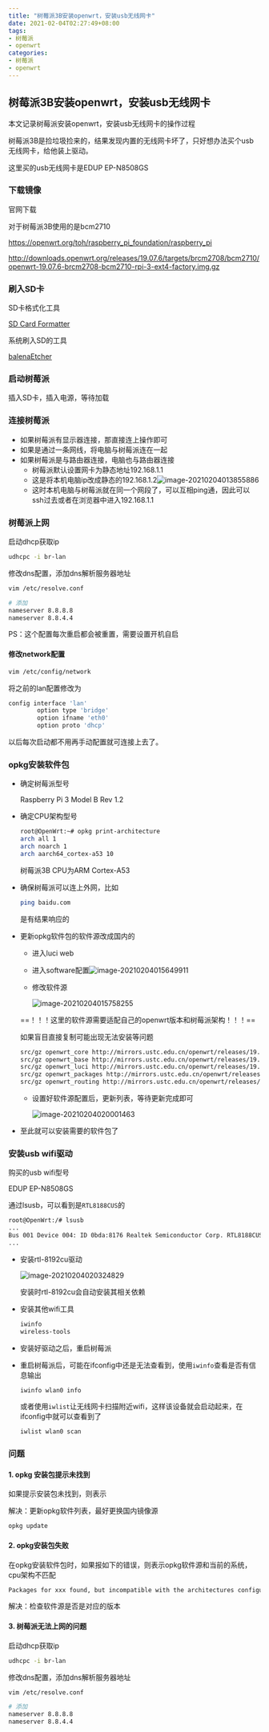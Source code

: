 ```yaml
---
title: "树莓派3B安装openwrt，安装usb无线网卡"
date: 2021-02-04T02:27:49+08:00
tags:
- 树莓派
- openwrt
categories: 
- 树莓派
- openwrt
---
```


## 树莓派3B安装openwrt，安装usb无线网卡

本文记录树莓派安装openwrt，安装usb无线网卡的操作过程

树莓派3B是捡垃圾捡来的，结果发现内置的无线网卡坏了，只好想办法买个usb无线网卡，给他装上驱动。

这里买的usb无线网卡是EDUP EP-N8508GS

### 下载镜像

官网下载

对于树莓派3B使用的是bcm2710

https://openwrt.org/toh/raspberry_pi_foundation/raspberry_pi

http://downloads.openwrt.org/releases/19.07.6/targets/brcm2708/bcm2710/openwrt-19.07.6-brcm2708-bcm2710-rpi-3-ext4-factory.img.gz

### 刷入SD卡

SD卡格式化工具

[SD Card Formatter](https://www.sdcard.org/downloads/formatter/sd-memory-card-formatter-for-windows-download/)

系统刷入SD的工具

[balenaEtcher](https://github.com/balena-io/etcher)

### 启动树莓派

插入SD卡，插入电源，等待加载

### 连接树莓派

- 如果树莓派有显示器连接，那直接连上操作即可
- 如果是通过一条网线，将电脑与树莓派连在一起
- 如果树莓派是与路由器连接，电脑也与路由器连接
  - 树莓派默认设置网卡为静态地址192.168.1.1
  - 这是将本机电脑ip改成静态的192.168.1.2![image-20210204013855886](http://qiniu.qraffa.cn/image-20210204013855886.png)
  - 这时本机电脑与树莓派就在同一个网段了，可以互相ping通，因此可以ssh过去或者在浏览器中进入192.168.1.1

### 树莓派上网

启动dhcp获取ip

```bash
udhcpc -i br-lan
```

修改dns配置，添加dns解析服务器地址

```bash
vim /etc/resolve.conf

# 添加
nameserver 8.8.8.8
nameserver 8.8.4.4
```

PS：这个配置每次重启都会被重置，需要设置开机自启

#### 修改network配置

```bash
vim /etc/config/network
```

将之前的lan配置修改为

```bash
config interface 'lan'
        option type 'bridge'
        option ifname 'eth0'
        option proto 'dhcp'
```

以后每次启动都不用再手动配置就可连接上去了。

### opkg安装软件包

- 确定树莓派型号

  Raspberry Pi 3 Model B Rev 1.2

- 确定CPU架构型号

  ```bash
  root@OpenWrt:~# opkg print-architecture
  arch all 1
  arch noarch 1
  arch aarch64_cortex-a53 10
  ```

  树莓派3B CPU为ARM Cortex-A53

- 确保树莓派可以连上外网，比如

  ```bash
  ping baidu.com
  ```

  是有结果响应的

- 更新opkg软件包的软件源改成国内的

  - 进入luci web

  - 进入software配置![image-20210204015649911](http://qiniu.qraffa.cn/image-20210204015649911.png)

  - 修改软件源

    ![image-20210204015758255](http://qiniu.qraffa.cn/image-20210204015758255.png)

  ==！！！这里的软件源需要适配自己的openwrt版本和树莓派架构！！！==

  如果盲目直接复制可能出现无法安装等问题

  ```bash
  src/gz openwrt_core http://mirrors.ustc.edu.cn/openwrt/releases/19.07.6/targets/brcm2708/bcm2710/packages
  src/gz openwrt_base http://mirrors.ustc.edu.cn/openwrt/releases/19.07.6/packages/aarch64_cortex-a53/base
  src/gz openwrt_luci http://mirrors.ustc.edu.cn/openwrt/releases/19.07.6/packages/aarch64_cortex-a53/luci
  src/gz openwrt_packages http://mirrors.ustc.edu.cn/openwrt/releases/19.07.6/packages/aarch64_cortex-a53/packages
  src/gz openwrt_routing http://mirrors.ustc.edu.cn/openwrt/releases/19.07.6/packages/aarch64_cortex-a53/routing src/gz openwrt_telephony http://mirrors.ustc.edu.cn/openwrt/releases/19.07.6/packages/aarch64_cortex-a53/telephony
  ```

  - 设置好软件源配置后，更新列表，等待更新完成即可

    ![image-20210204020001463](http://qiniu.qraffa.cn/image-20210204020001463.png)

- 至此就可以安装需要的软件包了

### 安装usb wifi驱动

购买的usb wifi型号

EDUP EP-N8508GS

通过lsusb，可以看到是`RTL8188CUS`的

```bash
root@OpenWrt:/# lsusb
...
Bus 001 Device 004: ID 0bda:8176 Realtek Semiconductor Corp. RTL8188CUS 802.11n WLAN Adapter
...
```

- 安装rtl-8192cu驱动

  ![image-20210204020324829](http://qiniu.qraffa.cn/image-20210204020324829.png)

  安装时rtl-8192cu会自动安装其相关依赖

- 安装其他wifi工具

  ```bash
  iwinfo
  wireless-tools
  ```

- 安装好驱动之后，重启树莓派

- 重启树莓派后，可能在ifconfig中还是无法查看到，使用`iwinfo`查看是否有信息输出

  ```bash
  iwinfo wlan0 info
  ```

  或者使用`iwlist`让无线网卡扫描附近wifi，这样该设备就会启动起来，在ifconfig中就可以查看到了

  ```bash
  iwlist wlan0 scan
  ```

### 问题

#### 1. opkg 安装包提示未找到

如果提示安装包未找到，则表示

解决：更新opkg软件列表，最好更换国内镜像源

```bash
opkg update
```

#### 2. opkg安装包失败

在opkg安装软件包时，如果报如下的错误，则表示opkg软件源和当前的系统，cpu架构不匹配

```bash
Packages for xxx found, but incompatible with the architectures configured
```

解决：检查软件源是否是对应的版本

#### 3. 树莓派无法上网的问题

启动dhcp获取ip

```bash
udhcpc -i br-lan
```

修改dns配置，添加dns解析服务器地址

```bash
vim /etc/resolve.conf

# 添加
nameserver 8.8.8.8
nameserver 8.8.4.4
```

